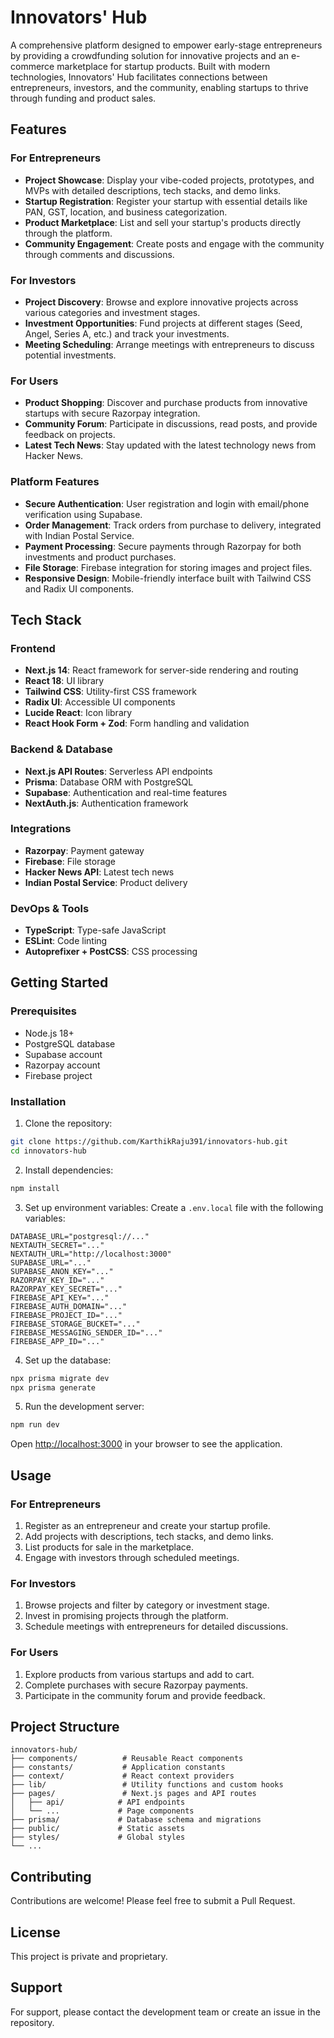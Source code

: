 # Innovators' Hub

A comprehensive platform designed to empower early-stage entrepreneurs by providing a crowdfunding solution for innovative projects and an e-commerce marketplace for startup products. Built with modern technologies, Innovators' Hub facilitates connections between entrepreneurs, investors, and the community, enabling startups to thrive through funding and product sales.

## Features

### For Entrepreneurs
- **Project Showcase**: Display your vibe-coded projects, prototypes, and MVPs with detailed descriptions, tech stacks, and demo links.
- **Startup Registration**: Register your startup with essential details like PAN, GST, location, and business categorization.
- **Product Marketplace**: List and sell your startup's products directly through the platform.
- **Community Engagement**: Create posts and engage with the community through comments and discussions.

### For Investors
- **Project Discovery**: Browse and explore innovative projects across various categories and investment stages.
- **Investment Opportunities**: Fund projects at different stages (Seed, Angel, Series A, etc.) and track your investments.
- **Meeting Scheduling**: Arrange meetings with entrepreneurs to discuss potential investments.

### For Users
- **Product Shopping**: Discover and purchase products from innovative startups with secure Razorpay integration.
- **Community Forum**: Participate in discussions, read posts, and provide feedback on projects.
- **Latest Tech News**: Stay updated with the latest technology news from Hacker News.

### Platform Features
- **Secure Authentication**: User registration and login with email/phone verification using Supabase.
- **Order Management**: Track orders from purchase to delivery, integrated with Indian Postal Service.
- **Payment Processing**: Secure payments through Razorpay for both investments and product purchases.
- **File Storage**: Firebase integration for storing images and project files.
- **Responsive Design**: Mobile-friendly interface built with Tailwind CSS and Radix UI components.

## Tech Stack

### Frontend
- **Next.js 14**: React framework for server-side rendering and routing
- **React 18**: UI library
- **Tailwind CSS**: Utility-first CSS framework
- **Radix UI**: Accessible UI components
- **Lucide React**: Icon library
- **React Hook Form + Zod**: Form handling and validation

### Backend & Database
- **Next.js API Routes**: Serverless API endpoints
- **Prisma**: Database ORM with PostgreSQL
- **Supabase**: Authentication and real-time features
- **NextAuth.js**: Authentication framework

### Integrations
- **Razorpay**: Payment gateway
- **Firebase**: File storage
- **Hacker News API**: Latest tech news
- **Indian Postal Service**: Product delivery

### DevOps & Tools
- **TypeScript**: Type-safe JavaScript
- **ESLint**: Code linting
- **Autoprefixer + PostCSS**: CSS processing

## Getting Started

### Prerequisites
- Node.js 18+
- PostgreSQL database
- Supabase account
- Razorpay account
- Firebase project

### Installation

1. Clone the repository:
```bash
git clone https://github.com/KarthikRaju391/innovators-hub.git
cd innovators-hub
```

2. Install dependencies:
```bash
npm install
```

3. Set up environment variables:
Create a `.env.local` file with the following variables:
```
DATABASE_URL="postgresql://..."
NEXTAUTH_SECRET="..."
NEXTAUTH_URL="http://localhost:3000"
SUPABASE_URL="..."
SUPABASE_ANON_KEY="..."
RAZORPAY_KEY_ID="..."
RAZORPAY_KEY_SECRET="..."
FIREBASE_API_KEY="..."
FIREBASE_AUTH_DOMAIN="..."
FIREBASE_PROJECT_ID="..."
FIREBASE_STORAGE_BUCKET="..."
FIREBASE_MESSAGING_SENDER_ID="..."
FIREBASE_APP_ID="..."
```

4. Set up the database:
```bash
npx prisma migrate dev
npx prisma generate
```

5. Run the development server:
```bash
npm run dev
```

Open [http://localhost:3000](http://localhost:3000) in your browser to see the application.

## Usage

### For Entrepreneurs
1. Register as an entrepreneur and create your startup profile.
2. Add projects with descriptions, tech stacks, and demo links.
3. List products for sale in the marketplace.
4. Engage with investors through scheduled meetings.

### For Investors
1. Browse projects and filter by category or investment stage.
2. Invest in promising projects through the platform.
3. Schedule meetings with entrepreneurs for detailed discussions.

### For Users
1. Explore products from various startups and add to cart.
2. Complete purchases with secure Razorpay payments.
3. Participate in the community forum and provide feedback.

## Project Structure

```
innovators-hub/
├── components/          # Reusable React components
├── constants/           # Application constants
├── context/             # React context providers
├── lib/                 # Utility functions and custom hooks
├── pages/               # Next.js pages and API routes
│   ├── api/            # API endpoints
│   └── ...             # Page components
├── prisma/             # Database schema and migrations
├── public/             # Static assets
├── styles/             # Global styles
└── ...
```

## Contributing

Contributions are welcome! Please feel free to submit a Pull Request.

## License

This project is private and proprietary.

## Support

For support, please contact the development team or create an issue in the repository.
